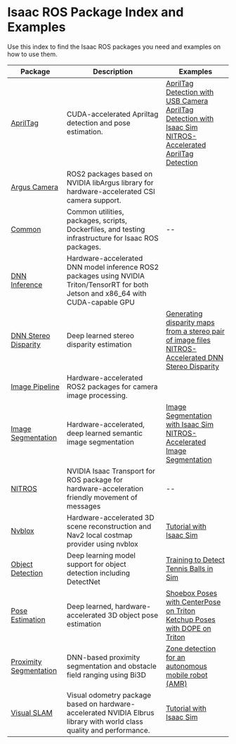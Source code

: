 # Isaac ROS Package Index and Examples

Use this index to find the Isaac ROS packages you need and examples on how to use them. 

| Package                                                                                        | Description                                                                                                                          | Examples                                                                                                                                                                                                                                                                                                                                                                                                              |
| ---------------------------------------------------------------------------------------------- | ------------------------------------------------------------------------------------------------------------------------------------ | --------------------------------------------------------------------------------------------------------------------------------------------------------------------------------------------------------------------------------------------------------------------------------------------------------------------------------------------------------------------------------------------------------------------- |
| [AprilTag](https://github.com/NVIDIA-ISAAC-ROS/isaac_ros_apriltag)                             | CUDA-accelerated Apriltag detection and pose estimation.                                                                             | [AprilTag Detection with USB Camera](https://github.com/NVIDIA-ISAAC-ROS/isaac_ros_apriltag/blob/main/docs/tutorial-usb-cam.md) <br/> [AprilTag Detection with Isaac Sim](https://github.com/NVIDIA-ISAAC-ROS/isaac_ros_apriltag/blob/main/docs/tutorial-isaac-sim.md) <br/> [ NITROS-Accelerated AprilTag Detection](https://github.com/NVIDIA-ISAAC-ROS/isaac_ros_apriltag/blob/main/docs/tutorial-nitros-graph.md) |
| [Argus Camera](https://github.com/NVIDIA-ISAAC-ROS/isaac_ros_argus_camera)                     | ROS2 packages based on NVIDIA libArgus library for hardware-accelerated CSI camera support.                                          |
| [Common](https://github.com/NVIDIA-ISAAC-ROS/isaac_ros_common)                                 | Common utilities, packages, scripts, Dockerfiles, and testing infrastructure for Isaac ROS packages.                                 | --                                                                                                                                                                                                                                                                                                                                                                                                                    |
| [DNN Inference](https://github.com/NVIDIA-ISAAC-ROS/isaac_ros_dnn_inference)                   | Hardware-accelerated DNN model inference ROS2 packages using NVIDIA Triton/TensorRT for both Jetson and x86_64 with CUDA-capable GPU |
| [DNN Stereo Disparity](https://github.com/NVIDIA-ISAAC-ROS/isaac_ros_dnn_stereo_disparity)     | Deep learned stereo disparity estimation                                                                                             | [Generating disparity maps from a stereo pair of image files](https://github.com/NVIDIA-ISAAC-ROS/isaac_ros_dnn_stereo_disparity/blob/main/docs/visualize-image.md) <br> [ NITROS-Accelerated DNN Stereo Disparity](https://github.com/NVIDIA-ISAAC-ROS/isaac_ros_dnn_stereo_disparity/blob/main/docs/tutorial-nitros-graph.md)                                                                                       |
| [Image Pipeline](https://github.com/NVIDIA-ISAAC-ROS/isaac_ros_image_pipeline)                 | Hardware-accelerated ROS2 packages for camera image processing.                                                                      |
| [Image Segmentation](https://github.com/NVIDIA-ISAAC-ROS/isaac_ros_image_segmentation)         | Hardware-accelerated, deep learned semantic image segmentation                                                                       | [Image Segmentation with Isaac Sim](https://github.com/NVIDIA-ISAAC-ROS/isaac_ros_image_segmentation/blob/main/docs/tutorial-isaac-sim.md) <br/> [NITROS-Accelerated Image Segmentation](https://github.com/NVIDIA-ISAAC-ROS/isaac_ros_image_segmentation/blob/main/docs/tutorial-nitros-graph.md)                                                                                                                                                                                                                                                                     |
| [NITROS](https://github.com/NVIDIA-ISAAC-ROS/isaac_ros_nitros)                                 | NVIDIA Isaac Transport for ROS package for hardware-acceleration friendly movement of messages                                       | --                                                                                                                                                                                                                                                                                                                                                                                                                    |
| [Nvblox](https://github.com/NVIDIA-ISAAC-ROS/isaac_ros_nvblox)                                 | Hardware-accelerated 3D scene reconstruction and Nav2 local costmap provider using nvblox                                            |[Tutorial with Isaac Sim](https://github.com/NVIDIA-ISAAC-ROS/isaac_ros_nvblox/blob/main/docs/tutorial-isaac-sim.md)
| [Object Detection](https://github.com/NVIDIA-ISAAC-ROS/isaac_ros_object_detection)             | Deep learning model support for object detection including DetectNet                                                                 | [Training to Detect Tennis Balls in Sim](https://github.com/NVIDIA-ISAAC-ROS/isaac_ros_object_detection/blob/main/docs/training-detectnet-model-in-sim.md)                                                                                                                                                                                                                                                            |
| [Pose Estimation](https://github.com/NVIDIA-ISAAC-ROS/isaac_ros_pose_estimation)               | Deep learned, hardware-accelerated 3D object pose estimation                                                                         | [Shoebox Poses with CenterPose on Triton](https://github.com/NVIDIA-ISAAC-ROS/isaac_ros_pose_estimation/blob/main/docs/centerpose.md)  <br/> [Ketchup Poses with DOPE on Triton](https://github.com/NVIDIA-ISAAC-ROS/isaac_ros_pose_estimation/blob/main/docs/dope-triton.md)                                                                                                                                         |
| [Proximity Segmentation](https://github.com/NVIDIA-ISAAC-ROS/isaac_ros_proximity_segmentation) | DNN-based proximity segmentation and obstacle field ranging using Bi3D                                                               | [Zone detection for an autonomous mobile robot (AMR)](https://github.com/NVIDIA-ISAAC-ROS/isaac_ros_proximity_segmentation/blob/main/docs/bi3d-example.md)                                                                                                                                                                                                                                                            |
| [Visual SLAM](https://github.com/NVIDIA-ISAAC-ROS/isaac_ros_visual_slam)                       | Visual odometry package based on hardware-accelerated NVIDIA Elbrus library with world class quality and performance.                | [Tutorial with Isaac Sim](https://github.com/NVIDIA-ISAAC-ROS/isaac_ros_visual_slam/blob/main/docs/tutorial-isaac-sim.md)                                                                                                                                                                                                                                                                                             |
